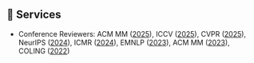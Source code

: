 ## 🍁 Services

- Conference Reviewers: ACM MM ([2025](https://acmmm2025.org)), ICCV ([2025](https://iccv.thecvf.com/Conferences/2025)), CVPR ([2025](https://cvpr.thecvf.com/Conferences/2025)), NeurIPS ([2024](https://neurips.cc/Conferences/2024)), ICMR ([2024](https://icmr2024.org)), EMNLP ([2023](https://2023.emnlp.org)), ACM MM ([2023](https://www.acmmm2023.org)), COLING ([2022](https://coling2022.org))